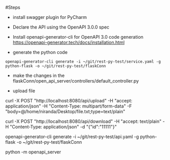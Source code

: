#Steps 

- install swagger plugin for PyCharm 

- Declare the API using the OpenAPI 3.0.0 spec 

- Install  openapi-generator-cli for OpenAPI 3.0 code generation 
https://openapi-generator.tech/docs/installation.html

- generate the python code
```
openapi-generator-cli generate -i ~/git/rest-py-test/service.yaml -g python-flask -o ~/git/rest-py-test/flaskConn 
```

- make the changes in the flaskConn/open_api_server/controllers/default_controller.py 



- upload file 

curl -X POST "http://localhost:8080/api/upload" -H "accept: application/json" -H "Content-Type: multipart/form-data" -F "body=@/home/niranda/Desktop/file.txt;type=text/plain"

curl -X POST "http://localhost:8080/api/download" -H "accept: text/plain" -H "Content-Type: application/json" -d "{\"id\":\"11111\"}"

openapi-generator-cli generate -i ~/git/rest-py-test/api.yaml -g python-flask -o ~/git/rest-py-test/flaskConn



python -m openapi_server

